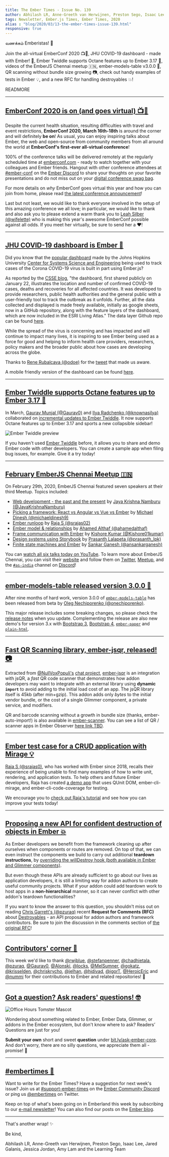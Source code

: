 ```yaml
---
title: The Ember Times - Issue No. 139
author: Abhilash LR, Anne-Greeth van Herwijnen, Preston Sego, Isaac Lee, Jared Galanis, Jessica Jordan, Amy Lam
tags: Newsletter, Ember.js Times, Ember Times, 2020
alias : "blog/2020/03/13-the-ember-times-issue-139.html"
responsive: true
---
```


வணக்கம் Emberistas! 🐹

Join the all-virtual EmberConf 2020 📺🎉,
JHU COVID-19 dashboard - made with Ember! 🐹,
Ember Twiddle supports Octane features up to Ember 3.17 💖,
videos of the EmberJS Chennai meetup 🇮🇳,
ember-models-table v3.0.0 🌟,
QR scanning without bundle size growing 📷,
check out handy examples of tests in Ember 💡, and
a new RFC for handling destroyables 💥!

READMORE

---

## [EmberConf 2020 is on (and goes virtual) 📺🎉](https://emberconf.com/#/emberconf-update-march-12)

Despite the current health situation, resulting difficulties with travel and event restrictions, **EmberConf 2020, March 16th-18th** is around the corner and will definitely **be on**! As usual, you can enjoy inspiring talks about Ember, the web and open-source from community members from all around the world at **EmberConf's first-ever all-virtual conference**!

100% of the conference talks will be delivered remotely at the regularly scheduled time at [emberconf.com](https://emberconf.com/) - ready to watch together with your colleagues and Ember friends. Hangout with other conference attendees at [#ember-conf](https://discordapp.com/channels/480462759797063690/480502413917421570) on the [Ember Discord](https://discordapp.com/invite/emberjs) to share your thoughts on your favorite presentations and do not miss out on your [digital conference swag bag](https://emberconf.com/#/streamer-swag).

For more details on <span style="font-style: italic;">why</span> EmberConf goes virtual this year and how you can join from home, please read [the latest conference announcement](https://emberconf.com/#/emberconf-update-march-12)!

Last but not least, we would like to thank everyone involved in the setup of this amazing conference we all love; in particular, we would like to thank and also ask you to please extend a warm thank you to [Leah Silber (@wifelette)](https://github.com/wifelette) who is making this year's awesome EmberConf possible against all odds. If you meet her virtually, be sure to send her a ❤️!

---

## [JHU COVID-19 dashboard is Ember 🐹](https://www.arcgis.com/apps/opsdashboard/index.html#/bda7594740fd40299423467b48e9ecf6)

Did you know that the [popular dashboard](https://www.arcgis.com/apps/opsdashboard/index.html#/bda7594740fd40299423467b48e9ecf6) made by the Johns Hopkins University [Center for Systems Science and Engineering](https://systems.jhu.edu/) being used to track cases of the Corona COVID-19 virus is built in part using Ember.js?

As reported by the [CSSE blog](https://systems.jhu.edu/research/public-health/ncov/), "the dashboard, first shared publicly on January 22, illustrates the location and number of confirmed COVID-19 cases, deaths and recoveries for all affected countries. It was developed to provide researchers, public health authorities and the general public with a user-friendly tool to track the outbreak as it unfolds. Further, all the data collected and displayed is made freely available, initially as google sheets, now in a GitHub repository, along with the feature layers of the dashboard, which are now included in the ESRI Living Atlas." The data layer Github repo can be found [here](https://github.com/CSSEGISandData/COVID-19).

While the spread of the virus is concerning and has impacted and will continue to impact many lives, it is inspiring to see Ember being used as a force for good and helping to inform health care providers, researchers, policy makers and the broader public about how cases are developing across the globe.

Thanks to [Rene Rubalcava (@odoe)](https://github.com/odoe) for the [tweet](https://twitter.com/odoenet/status/1233439467421065216) that made us aware.

A mobile friendly version of the dashboard can be found [here](https://www.arcgis.com/apps/opsdashboard/index.html#/85320e2ea5424dfaaa75ae62e5c06e61).

---

## [Ember Twiddle supports Octane features up to Ember 3.17 💖](https://ember-twiddle.com/)

In March, [Gaurav Munjal (@Gaurav0)](https://github.com/Gaurav0) and [Ilya Radchenko (@knownasilya)](https://github.com/knownasilya) collaborated on [incremental updates to Ember Twiddle](https://github.com/ember-cli/ember-twiddle/releases/tag/v0.17.0-4). It now supports Octane features up to Ember 3.17 and sports a new collapsible sidebar!

<img src="/images/blog/2020-03-13/ember_twiddle_preview.gif" alt="Ember Twiddle preview">

If you haven't used [Ember Twiddle](https://ember-twiddle.com/) before, it allows you to share and demo Ember code with other developers. You can create a sample app when filing bug issues, for example. Give it a try today!

---

## [February EmberJS Chennai Meetup 🇮🇳](https://www.youtube.com/playlist?list=PLh_rF0Qob_sxjhg9qPTlXn-6EZzmmTHoc)

On February 29th, 2020, EmberJS Chennai featured seven speakers at their third Meetup. Topics included:

- [Web development - the past and the present](https://slides.com/jayakrishnanamburu/web-dev#/) by [Jaya Krishna Namburu (@JayaKrishnaNamburu)](https://github.com/JayaKrishnaNamburu)
- [Picking a framework: React vs Angular vs Vue vs Ember](https://youtu.be/DT75xo7VXn4) by [Michael Dinesh (@michaeldinesh9)](https://twitter.com/michaeldinesh9)
- [Ember runloop](https://youtu.be/CU1ffqXtoR0) by [Raja S (@srajas02)](https://twitter.com/srajas02)
- [Ember model & relationships](https://youtu.be/__yX29lr6og) by [Ahamed Althaf (@ahamedalthaf)](https://github.com/ahamedalthaf)
- [Frame communication with Ember](https://youtu.be/OYePMoIajQI) by [Kishore Kumar (@Kishore01kumar)](https://twitter.com/Kishore01kumar)
- [Design systems using Storybook](https://youtu.be/vOhpdSP4Nr0) by [Prasanth Lalapeta (@prasanth_lpk)](https://twitter.com/prasanth_lpk)
- [Finite state machines and Ember](https://youtu.be/0lFNUybdWJs) by [Sankar Ganesh (@ansankarganesh)](https://twitter.com/ansankarganesh)

You can [watch all six talks today on YouTube](https://www.youtube.com/playlist?list=PLh_rF0Qob_sxjhg9qPTlXn-6EZzmmTHoc). To learn more about EmberJS Chennai, you can visit their [website](https://chennaiemberjs.in/) and follow them on [Twitter](https://twitter.com/EmberChennai), [Meetup](https://www.meetup.com/EmberJS-Chennai/), and the [`#as-india`](https://discordapp.com/channels/480462759797063690/562648585980739616) channel on [Discord](https://discordapp.com/invite/zT3asNS)!

---

## [ember-models-table released version 3.0.0 🌟](https://twitter.com/oonechiporenko/status/1235571293530902531)

After nine months of hard work, version 3.0.0 of [`ember-models-table`](https://github.com/onechiporenko/ember-models-table) has been released from beta by [Oleg Nechiporenko (@onechiporenko)](https://github.com/onechiporenko).

This major release includes some breaking changes, so please check the [release notes](https://github.com/onechiporenko/ember-models-table/releases/tag/v3.0.0) when you update. Complementing the release are also new demo's for version 3.x with [Bootstrap 3](http://onechiporenko.github.io/ember-models-table/v.3/bs3/#/examples), [Bootstrap 4](http://onechiporenko.github.io/ember-models-table/v.3/bs4/#/examples), [`ember-paper`](http://onechiporenko.github.io/ember-models-table/v.3/paper/#/examples) and [`plain-html`](http://onechiporenko.github.io/ember-models-table/v.3/plain-html/#/examples).

---

## [Fast QR Scanning library, ember-jsqr, released! 📷](https://nullvoxpopuli.github.io/ember-jsqr/)

Extracted from [@NullVoxPopuli's](https://twitter.com/nullvoxpopuli) [chat project](https://emberclear.io/),
[ember-jsqr](https://nullvoxpopuli.github.io/ember-jsqr/) is an integration with jsQR, a <span style="font-style: italic;">fast</span> QR code scanner that demonstrates how addon
developers may want to integrate with an external library using **dynamic `import`** to avoid adding to the
initial load cost of an app. The jsQR library itself is 45kb (after min+gzip). This addon adds only <span style="font-style: italic;">bytes</span>
to the initial vendor bundle, or the cost of a single Glimmer component, a private service, and modifiers.

QR and barcode scanning without a growth in bundle size (thanks, ember-auto-import!) is also available in [ember-scanner](https://github.com/evocount/ember-scanner). You can see a list of QR / scanner apps in Ember Observer [here link TBD]().

---

## [Ember test case for a CRUD application with Mirage 💡](https://medium.com/@srajas02/ember-test-case-for-a-crud-application-with-mirage-d6d9836bfee2)

[Raja S (@srajas0)](https://github.com/srajas0), who has worked with Ember since 2018, recalls their experience of being unable to find many examples of how to write unit, rendering, and application tests. To help others and future Ember developers, Raja has created [a demo app](https://github.com/srajas0/ember-test-cases) that uses QUnit DOM, ember-cli-mirage, and ember-cli-code-coverage for testing.

We encourage you to [check out Raja's tutorial](https://medium.com/@srajas02/ember-test-case-for-a-crud-application-with-mirage-d6d9836bfee2) and see how you can improve your tests today!

---

## [Proposing a new API for confident destruction of objects in Ember 💥](https://github.com/emberjs/rfcs/pull/580)

As Ember developers we benefit from the framework cleaning up after ourselves when components or routes are removed. On top of that, we can even instruct the components we build to carry out additional **teardown instructions**, by [overriding the willDestroy hook (both available in Ember and Glimmer components)](https://api.emberjs.com/ember/3.17/classes/Component/methods/willDestroy?anchor=willDestroy).

<!--alex ignore host-hostess-->
But even though these APIs are already sufficient to go about our lives as application developers, it is still a limiting way for addon authors to create useful community projects. What if your addon could add teardown work to host apps in a **non-hierarchical** manner, so it can never conflict with other addon's teardown functionalities?

If you want to know the answer to this question, you shouldn't miss out on reading [Chris Garrett's (@pzuraq)](https://github.com/pzuraq) recent **Request for Comments (RFC)** about [Destroyables](https://github.com/emberjs/rfcs/blob/destroyables/text/0580-destroyables.md) - an API proposal for addon authors and framework contributors. Be sure to join the discussion in the comments section of [the original RFC](https://github.com/emberjs/rfcs/pull/580)!

---

## [Contributors' corner 👏](https://guides.emberjs.com/release/contributing/repositories/)

<p>This week we'd like to thank <a href="https://github.com/rwjblue" target="gh-user">@rwjblue</a>, <a href="https://github.com/stefanpenner" target="gh-user">@stefanpenner</a>, <a href="https://github.com/chadhietala" target="gh-user">@chadhietala</a>, <a href="https://github.com/pzuraq" target="gh-user">@pzuraq</a>, <a href="https://github.com/Gaurav0" target="gh-user">@Gaurav0</a>, <a href="https://github.com/Alonski" target="gh-user">@Alonski</a>, <a href="https://github.com/locks" target="gh-user">@locks</a>, <a href="https://github.com/MelSumner" target="gh-user">@MelSumner</a>, <a href="https://github.com/gokatz" target="gh-user">@gokatz</a>, <a href="https://github.com/krisselden" target="gh-user">@krisselden</a>, <a href="https://github.com/chriskrycho" target="gh-user">@chriskrycho</a>, <a href="https://github.com/jelhan" target="gh-user">@jelhan</a>, <a href="https://github.com/hjdivad" target="gh-user">@hjdivad</a>, <a href="https://github.com/igorT" target="gh-user">@igorT</a>, <a href="https://github.com/HeroicEric" target="gh-user">@HeroicEric</a> and <a href="https://github.com/nummi" target="gh-user">@nummi</a>  for their contributions to Ember and related repositories! 💖</p>

---

## [Got a question? Ask readers' questions! 🤓](https://docs.google.com/forms/d/e/1FAIpQLScqu7Lw_9cIkRtAiXKitgkAo4xX_pV1pdCfMJgIr6Py1V-9Og/viewform)

<div class="blog-row">
  <img class="float-right small transparent padded" alt="Office Hours Tomster Mascot" title="Readers' Questions" src="/images/tomsters/officehours.png" />

  <p>Wondering about something related to Ember, Ember Data, Glimmer, or addons in the Ember ecosystem, but don't know where to ask? Readers’ Questions are just for you!</p>

  <p><strong>Submit your own</strong> short and sweet <strong>question</strong> under <a href="https://bit.ly/ask-ember-core" target="rq">bit.ly/ask-ember-core</a>. And don’t worry, there are no silly questions, we appreciate them all - promise! 🤞</p>
</div>

---

## [#embertimes 📰](https://blog.emberjs.com/tags/newsletter.html)

Want to write for the Ember Times? Have a suggestion for next week's issue? Join us at [#support-ember-times](https://discordapp.com/channels/480462759797063690/485450546887786506) on the [Ember Community Discord](https://discordapp.com/invite/zT3asNS) or ping us [@embertimes](https://twitter.com/embertimes) on Twitter.

Keep on top of what's been going on in Emberland this week by subscribing to our [e-mail newsletter](https://the-emberjs-times.ongoodbits.com/)! You can also find our posts on the [Ember blog](https://emberjs.com/blog/tags/newsletter.html).

---

That's another wrap! ✨

Be kind,

Abhilash LR, Anne-Greeth van Herwijnen, Preston Sego, Isaac Lee, Jared Galanis, Jessica Jordan, Amy Lam and the Learning Team

